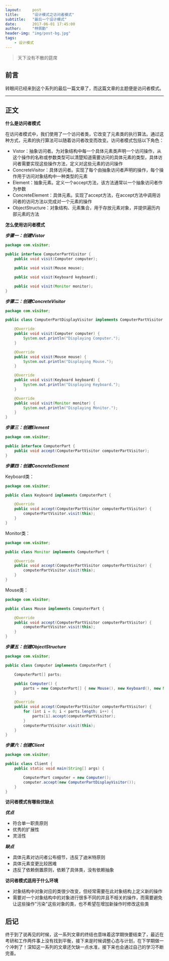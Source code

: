 ```yaml
---
layout:     post
title:      "设计模式之访问者模式"
subtitle:   "最后一个设计模式"
date:       2017-06-01 17:45:00
author:     "林佩勤"
header-img: "img/post-bg.jpg"
tags:
    - 设计模式
---
```


> 天下没有不散的筵席
>


## 前言

转眼间已经来到这个系列的最后一篇文章了，而这篇文章的主题便是访问者模式。

---

## 正文

**什么是访问者模式**

在访问者模式中，我们使用了一个访问者类，它改变了元素类的执行算法。通过这种方式，元素的执行算法可以随着访问者改变而改变。访问者模式包括以下角色：

- Vistor：抽象访问者。为对象结构中每一个具体元素类声明一个访问操作，从这个操作的名称或参数类型可以清楚知道需要访问的具体元素的类型，具体访问者需要实现这些操作方法，定义对这些元素的访问操作
- ConcreteVisitor：具体访问者。实现了每个由抽象访问者声明的操作，每个操作用于访问对象结构中一种类型的元素
- Element：抽象元素。定义一个accept方法，该方法通常以一个抽象访问者作为参数
- ConcreteElement：具体元素。实现了accept方法，在accept方法中调用访问者的访问方法以完成对一个元素的操作
- ObjectStructure：对象结构、元素集合，用于存放元素对象，并提供遍历内部元素的方法

**怎么使用访问者模式**

***步骤一：创建Vistor***

```java
package com.visitor;

public interface ComputerPartVisitor {
	public void visit(Computer computer);

	public void visit(Mouse mouse);

	public void visit(Keyboard keyboard);

	public void visit(Monitor monitor);
}
```

***步骤二：创建ConcreteVisitor***

```java
package com.visitor;

public class ComputerPartDisplayVisitor implements ComputerPartVisitor {

	@Override
	public void visit(Computer computer) {
		System.out.println("Displaying Computer.");
	}

	@Override
	public void visit(Mouse mouse) {
		System.out.println("Displaying Mouse.");
	}

	@Override
	public void visit(Keyboard keyboard) {
		System.out.println("Displaying Keyboard.");
	}

	@Override
	public void visit(Monitor monitor) {
		System.out.println("Displaying Monitor.");
	}
}
```

***步骤三：创建Element***

```java
package com.visitor;

public interface ComputerPart {
	public void accept(ComputerPartVisitor computerPartVisitor);
}
```

***步骤四：创建ConcreteElement***

Keyboard类：

```java
package com.visitor;

public class Keyboard implements ComputerPart {

	@Override
	public void accept(ComputerPartVisitor computerPartVisitor) {
		computerPartVisitor.visit(this);
	}
}
```

Monitor类：

```java
package com.visitor;

public class Monitor implements ComputerPart {

	@Override
	public void accept(ComputerPartVisitor computerPartVisitor) {
		computerPartVisitor.visit(this);
	}
}
```

Mouse类：

```java
package com.visitor;

public class Mouse implements ComputerPart {

	@Override
	public void accept(ComputerPartVisitor computerPartVisitor) {
		computerPartVisitor.visit(this);
	}
}
```

***步骤五：创建ObjectStructure***

```java
package com.visitor;

public class Computer implements ComputerPart {

	ComputerPart[] parts;

	public Computer() {
		parts = new ComputerPart[] { new Mouse(), new Keyboard(), new Monitor() };
	}

	@Override
	public void accept(ComputerPartVisitor computerPartVisitor) {
		for (int i = 0; i < parts.length; i++) {
			parts[i].accept(computerPartVisitor);
		}
		computerPartVisitor.visit(this);
	}
}
```

***步骤六：创建Client***

```java
package com.visitor;

public class Client {
	public static void main(String[] args) {

		ComputerPart computer = new Computer();
		computer.accept(new ComputerPartDisplayVisitor());
	}
}
```

**访问者模式有哪些优缺点**

***优点***

- 符合单一职责原则
- 优秀的扩展性
- 灵活性


***缺点***

- 具体元素对访问者公布细节，违反了迪米特原则
- 具体元素变更比较困难
- 违反了依赖倒置原则，依赖了具体类，没有依赖抽象



**访问者模式适用于什么环境**

- 对象结构中对象对应的类很少改变，但经常需要在此对象结构上定义新的操作
- 需要对一个对象结构中的对象进行很多不同的并且不相关的操作，而需要避免让这些操作"污染"这些对象的类，也不希望在增加新操作时修改这些类


## 后记

终于到了说再见的时候，这一系列文章的终结也意味着这学期快要结束了，最近在考研和工作两件事上没有找到平衡，接下来是时候调整心态与计划，在下学期做一个冲刺了！深知这一系列的文章还欠缺一点水准，接下来也会通过自己的学习不断完善。
